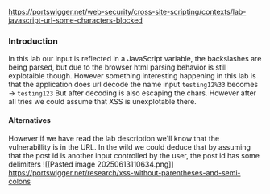 https://portswigger.net/web-security/cross-site-scripting/contexts/lab-javascript-url-some-characters-blocked
### Introduction
In this lab our input is reflected in a JavaScript variable, the backslashes are being parsed, but due to the browser html parsing behavior is still explotaible though.
However something interesting happening in this lab is that the application does url decode the name input
`testing12%33` becomes -> `testing123`
But after decoding is also escaping the chars. However after all tries we could assume that XSS is unexplotable there. 

#### Alternatives
However if we have read the lab description we'll know that the vulnerabillity is in the URL.
In the wild we could deduce that by assuming that the post id is another input controlled by the user, the post id has some delimiters
![[Pasted image 20250613110634.png]]
https://portswigger.net/research/xss-without-parentheses-and-semi-colons